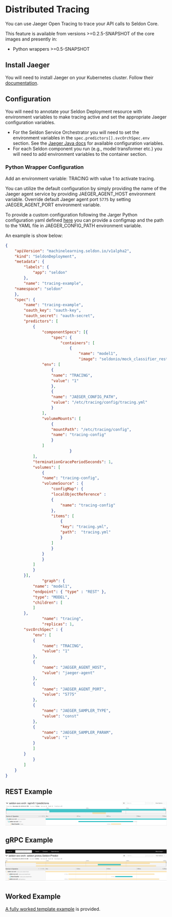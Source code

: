 # Distributed Tracing

You can use Jaeger Open Tracing to trace your API calls to Seldon Core.

This feature is available from versions >=0.2.5-SNAPSHOT of the core images and presently in:

 * Python wrappers >=0.5-SNAPSHOT

## Install Jaeger

You will need to install Jaeger on your Kubernetes cluster. Follow their [documentation](https://github.com/jaegertracing/jaeger-kubernetes).

## Configuration

You will need to annotate your Seldon Deployment resource with environment variables to make tracing active and set the appropriate Jaeger configuration variables.

  * For the Seldon Service Orchestrator you will need to set the environment variables in the ```spec.predictors[].svcOrchSpec.env``` section. See the [Jaeger Java docs](https://github.com/jaegertracing/jaeger-client-java/tree/master/jaeger-core#configuration-via-environment) for available configuration variables.
  * For each Seldon component you run (e.g., model transformer etc.) you will need to add environment variables to the container section.


### Python Wrapper Configuration

Add an environment variable: TRACING with value 1 to activate tracing.

You can utilize the default configuration by simply providing the name of the Jaeger agent service by providing JAEGER_AGENT_HOST environment variable. Override default Jaeger agent port `5775` by setting JAEGER_AGENT_PORT environment variable.

To provide a custom configuration following the Jarger Python configuration yaml defined [here](https://github.com/jaegertracing/jaeger-client-python) you can provide a configmap and the path to the YAML file in JAEGER_CONFIG_PATH environment variable.

An example is show below:

```json
{
    "apiVersion": "machinelearning.seldon.io/v1alpha2",
    "kind": "SeldonDeployment",
    "metadata": {
        "labels": {
            "app": "seldon"
        },
        "name": "tracing-example",
	"namespace": "seldon"	
    },
    "spec": {
        "name": "tracing-example",
        "oauth_key": "oauth-key",
        "oauth_secret": "oauth-secret",
        "predictors": [
            {
                "componentSpecs": [{
                    "spec": {
                        "containers": [
                            {
                                "name": "model1",				
                                "image": "seldonio/mock_classifier_rest:1.1",
				"env": [
				    {
					"name": "TRACING",
					"value": "1"
				    },
				    {
					"name": "JAEGER_CONFIG_PATH",
					"value": "/etc/tracing/config/tracing.yml"
				    }
				],
				"volumeMounts": [
				    {
					"mountPath": "/etc/tracing/config",
					"name": "tracing-config"
				    }
				]
                            }
			],
			"terminationGracePeriodSeconds": 1,
			"volumes": [
			    {
				"name": "tracing-config",
				"volumeSource" : {
				    "configMap": {
					"localObjectReference" :
					{
					    "name": "tracing-config"
					},
					"items": [
					    {
						"key": "tracing.yml",
						"path":  "tracing.yml"
					    }
					]
				    }
				}
			    }
			]
		    }
		}],
                "graph": {
		    "name": "model1",
		    "endpoint": { "type" : "REST" },
		    "type": "MODEL",
		    "children": [
		    ]
		},
                "name": "tracing",
                "replicas": 1,
		"svcOrchSpec" : {
		    "env": [
			{
			    "name": "TRACING",
			    "value": "1"
			},
			{
			    "name": "JAEGER_AGENT_HOST",
			    "value": "jaeger-agent"
			},
			{
			    "name": "JAEGER_AGENT_PORT",
			    "value": "5775"
			},
			{
			    "name": "JAEGER_SAMPLER_TYPE",
			    "value": "const"
			},
			{
			    "name": "JAEGER_SAMPLER_PARAM",
			    "value": "1"
			}
		    ]				
		}
            }
        ]
    }
}
```
        


## REST Example

![jaeger-ui-rest](./jaeger-ui-rest-example.png)

## gRPC Example

![jaeger-ui-rest](./jaeger-ui-grpc-example.png)


## Worked Example

[A fully worked template example](../examples/tmpl_model_tracing.html) is provided.
